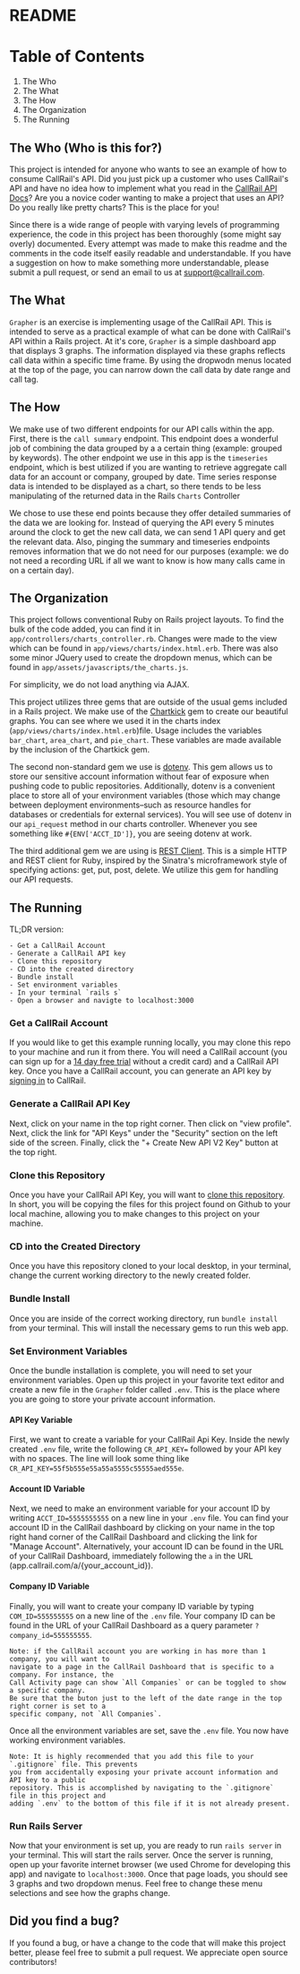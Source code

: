 # README

# Table of Contents
1. The Who
2. The What
3. The How
4. The Organization
5. The Running

## The Who (Who is this for?)
This project is intended for anyone who wants to see an example of how to consume CallRail's API. Did you just pick up a customer who uses CallRail's API and have no idea how to implement what you read in the [CallRail API Docs](http://apidocs.callrail.com/)? Are you a novice coder wanting to make a project that uses an API? Do you really like pretty charts? This is the place for you!

Since there is a wide range of people with varying levels of programming experience, the code in this project has been thoroughly (some might say overly) documented. Every attempt was made to make this readme and the comments in the code itself easily readable and understandable. If you have a suggestion on how to make something more understandable, please submit a pull request, or send an email to us at support@callrail.com.

## The What

`Grapher` is an exercise is implementing usage of the CallRail API. This is intended to serve as a practical example of what can be done with CallRail's API within a Rails project. At it's core, `Grapher` is a simple dashboard app that displays 3 graphs. The information displayed via these graphs reflects call data within a specific time frame. By using the dropwodn menus located at the top of the page, you can narrow down the call data by date range and call tag.

## The How

We make use of two different endpoints for our API calls within the app. First, there is the `call summary` endpoint. This endpoint does a wonderful job of combining the data grouped by a a certain thing (example: grouped by keywords). The other endpoint we use in this app is the `timeseries` endpoint, which is best utilized if you are wanting to retrieve aggregate call data for an account or company, grouped by date. Time series response data is intended to be displayed as a chart, so there tends to be less manipulating of the returned data in the Rails `Charts` Controller

We chose to use these end points because they offer detailed summaries of the data we are looking for. Instead of querying the API every 5 minutes around the clock to get the new call data, we can send 1 API query and get the relevant data. Also, pinging the summary and timeseries endpoints removes information that we do not need for our purposes (example: we do not need a recording URL if all we want to know is how many calls came in on a certain day).

## The Organization

This project follows conventional Ruby on Rails project layouts. To find the bulk of the code added, you can find it in `app/controllers/charts_controller.rb`. Changes were made to the view which can be found in `app/views/charts/index.html.erb`. There was also some minor JQuery used to create the dropdown menus, which can be found in `app/assets/javascripts/the_charts.js`.

For simplicity, we do not load anything via AJAX.

This project utilizes three gems that are outside of the usual gems included in a Rails project. We make use of the [Chartkick](https://www.chartkick.com/) gem to create our beautiful graphs. You can see where we used it in the charts index (`app/views/charts/index.html.erb`)file. Usage includes the variables `bar_chart`, `area_chart`, and `pie_chart`. These variables are made available by the inclusion of the Chartkick gem.

The second non-standard gem we use is [dotenv](https://github.com/bkeepers/dotenv). This gem allows us to store our sensitive account information without fear of exposure when pushing code to public repositories. Additionally, dotenv is a convenient place to store all of your environment variables (those which may change between deployment environments–such as resource handles for databases or credentials for external services). You will see use of dotenv in our `api_request` method in our charts controller. Whenever you see something like `#{ENV['ACCT_ID']}`, you are seeing dotenv at work.

The third additional gem we are using is [REST Client](https://github.com/rest-client/rest-client). This is a simple HTTP and REST client for Ruby, inspired by the Sinatra's microframework style of specifying actions: get, put, post, delete. We utilize this gem for handling our API requests.

## The Running

TL;DR version:

```
- Get a CallRail Account
- Generate a CallRail API key
- Clone this repository
- CD into the created directory
- Bundle install
- Set environment variables
- In your terminal `rails s`
- Open a browser and navigte to localhost:3000
```

### Get a CallRail Account
If you would like to get this example running locally, you may clone this repo to your machine and run it from there. You will need a CallRail account (you can sign up for a [14 day free trial](https://www.callrail.com/pricing/) without a credit card) and a CallRail API key. Once you have a CallRail account, you can generate an API key by [signing in](https://app.callrail.com/users/sign_in) to CallRail.

### Generate a CallRail API Key

Next, click on your name in the top right corner. Then click on "view profile". Next, click the link for "API Keys" under the "Security" section on the left side of the screen. Finally, click the "+ Create New API V2 Key" button at the top right.

### Clone this Repository

Once you have your CallRail API Key, you will want to [clone this repository](https://help.github.com/articles/cloning-a-repository/). In short, you will be copying the files for this project found on Github to your local machine, allowing you to make changes to this project on your machine.

### CD into the Created Directory

Once you have this repository cloned to your local desktop, in your terminal, change the current working directory to the newly created folder.

### Bundle Install

Once you are inside of the correct working directory, run `bundle install` from your terminal. This will install the necessary gems to run this web app.

### Set Environment Variables

Once the bundle installation is complete, you will need to set your environment variables. Open up this project in your favorite text editor and create a new file in the `Grapher` folder called `.env`. This is the place where you are going to store your private account information.

#### API Key Variable

First, we want to create a variable for your CallRail Api Key. Inside the newly created `.env` file, write the following `CR_API_KEY=` followed by your API key with no spaces. The line will look some thing like `CR_API_KEY=55f5b555e55a55a5555c55555aed555e`.

#### Account ID Variable

Next, we need to make an environment variable for your account ID by writing `ACCT_ID=5555555555` on a new line in your `.env` file. You can find your account ID in the CallRail dashboard by clicking on your name in the top right hand corner of the CallRail Dashboard and clicking the link for "Manage Account". Alternatively, your account ID can be found in the URL of your CallRail Dashboard, immediately following the `a` in the URL (app.callrail.com/a/{your_account_id}).

#### Company ID Variable

Finally, you will want to create your company ID variable by typing `COM_ID=555555555` on a new line of the `.env` file. Your company ID can be found in the URL of your CallRail Dashboard as a query parameter `?company_id=555555555`.

```
Note: if the CallRail account you are working in has more than 1 company, you will want to
navigate to a page in the CallRail Dashboard that is specific to a company. For instance, the
Call Activity page can show `All Companies` or can be toggled to show a specific company.
Be sure that the buton just to the left of the date range in the top right corner is set to a
specific company, not `All Companies`.
```

Once all the environment variables are set, save the `.env` file. You now have working environment variables.

```
Note: It is highly recommended that you add this file to your `.gitignore` file. This prevents
you from accidentally exposing your private account information and API key to a public
repository. This is accomplished by navigating to the `.gitignore` file in this project and
adding `.env` to the bottom of this file if it is not already present.
```

### Run Rails Server

Now that your environment is set up, you are ready to run `rails server` in your terminal. This will start the rails server. Once the server is running, open up your favorite internet browser (we used Chrome for developing this app) and navigate to `localhost:3000`. Once that page loads, you should see 3 graphs and two dropdown menus. Feel free to change these menu selections and see how the graphs change.



## Did you find a bug?
If you found a bug, or have a change to the code that will make this project better, please feel free to submit a pull request. We appreciate open source contributors!

